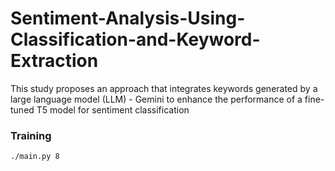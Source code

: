# Sentiment-Analysis-Using-Classification-and-Keyword-Extraction
This study proposes an approach that integrates keywords generated by a large language model (LLM) - Gemini to enhance the performance of a fine-tuned T5 model for sentiment classification

### Training

```
./main.py 8
